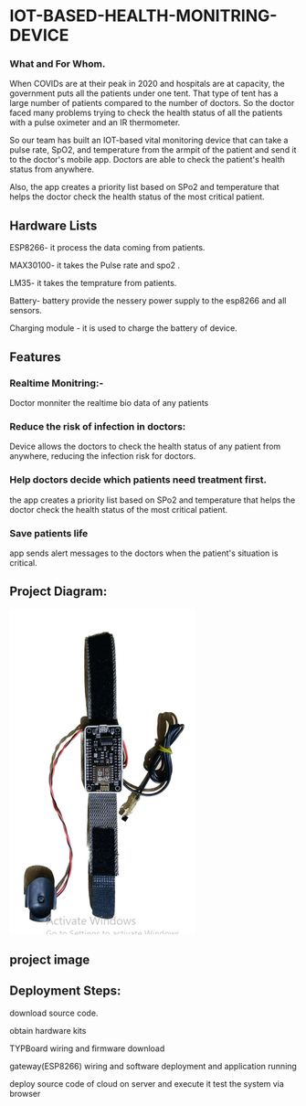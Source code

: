 # IOT-BASED-HEALTH-MONITRING-DEVICE
### What and For Whom.

When COVIDs are at their peak in 2020 and hospitals are at capacity, the government puts all the patients under one tent. That type of tent has a large number of patients compared to the number of doctors. So the doctor faced many problems trying to check the health status of all the patients with a pulse oximeter and an IR thermometer.

So our team has built an IOT-based vital monitoring device that can take a pulse rate, SpO2, and temperature from the armpit of the patient and send it to the doctor's mobile app. Doctors are able to check the patient's health status from anywhere.

Also, the app creates a priority list based on SPo2 and temperature that helps the doctor check the health status of the most critical patient.

## Hardware Lists
ESP8266- it process the data coming from patients.

MAX30100- it takes the Pulse rate and spo2 .

LM35- it takes the temprature from patients.

Battery- battery provide the nessery power supply to the esp8266 and all sensors.

Charging module - it is used to charge the battery of device.

## Features
### Realtime Monitring:- 
Doctor monniter the realtime bio data of any patients
### Reduce the risk of infection in doctors:
Device allows the doctors to check the health status of any patient from anywhere, reducing the infection risk for doctors.
### Help doctors decide which patients need treatment first.
the app creates a priority list based on SPo2 and temperature that helps the doctor check the health status of the most critical patient.
### Save patients life  
app sends alert messages to the doctors when the patient's situation is critical.

## Project Diagram: 
![project diagram](https://github.com/RRaushan322/IOT-BASED-HEALTH-MONITRING-DEVICE/blob/main/Screenshot%20(17).png)

## project image

## Deployment Steps:
download source code.

obtain hardware kits

TYPBoard wiring and firmware download

gateway(ESP8266) wiring and software deployment and application running

deploy source code of cloud on server and execute it
test the system via browser
